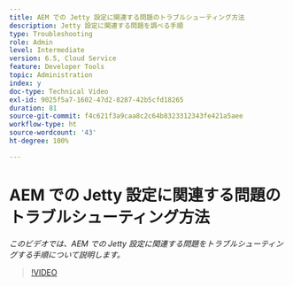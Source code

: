 ```yaml
---
title: AEM での Jetty 設定に関連する問題のトラブルシューティング方法
description: Jetty 設定に関連する問題を調べる手順
type: Troubleshooting
role: Admin
level: Intermediate
version: 6.5, Cloud Service
feature: Developer Tools
topic: Administration
index: y
doc-type: Technical Video
exl-id: 9025f5a7-1602-47d2-8287-42b5cfd18265
duration: 81
source-git-commit: f4c621f3a9caa8c2c64b8323312343fe421a5aee
workflow-type: ht
source-wordcount: '43'
ht-degree: 100%

---
```


# AEM での Jetty 設定に関連する問題のトラブルシューティング方法

*このビデオでは、AEM での Jetty 設定に関連する問題をトラブルシューティングする手順について説明します。*

>[!VIDEO](https://video.tv.adobe.com/v/335470?quality=12&learn=on)
